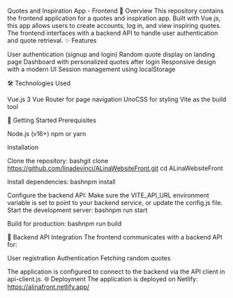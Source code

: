 Quotes and Inspiration App - Frontend
📱 Overview
This repository contains the frontend application for a quotes and inspiration app. Built with Vue.js, this app allows users to create accounts, log in, and view inspiring quotes. The frontend interfaces with a backend API to handle user authentication and quote retrieval.
✨ Features

User authentication (signup and login)
Random quote display on landing page
Dashboard with personalized quotes after login
Responsive design with a modern UI
Session management using localStorage

🛠️ Technologies Used

Vue.js 3
Vue Router for page navigation
UnoCSS for styling
Vite as the build tool

🚀 Getting Started
Prerequisites

Node.js (v16+)
npm or yarn

Installation

Clone the repository:
bashgit clone https://github.com/linadevinci/ALinaWebsiteFront.git
cd ALinaWebsiteFront

Install dependencies:
bashnpm install

Configure the backend API:
Make sure the VITE_API_URL environment variable is set to point to your backend service, or update the config.js file.
Start the development server:
bashnpm run start

Build for production:
bashnpm run build


🔗 Backend API Integration
The frontend communicates with a backend API for:

User registration
Authentication
Fetching random quotes

The application is configured to connect to the backend via the API client in api-client.js.
🌐 Deployment
The application is deployed on Netlify: https://alinafront.netlify.app/
